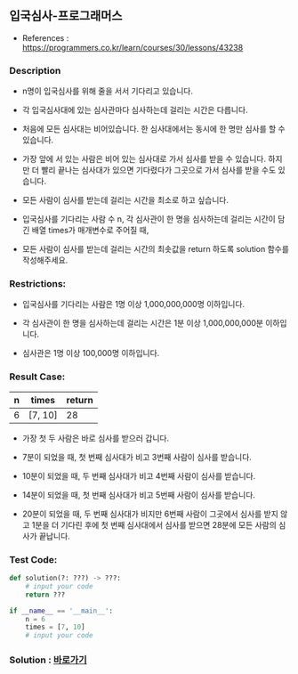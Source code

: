 ## 입국심사-프로그래머스

* References : https://programmers.co.kr/learn/courses/30/lessons/43238

### Description

* n명이 입국심사를 위해 줄을 서서 기다리고 있습니다. 

* 각 입국심사대에 있는 심사관마다 심사하는데 걸리는 시간은 다릅니다.

* 처음에 모든 심사대는 비어있습니다. 한 심사대에서는 동시에 한 명만 심사를 할 수 있습니다. 

* 가장 앞에 서 있는 사람은 비어 있는 심사대로 가서 심사를 받을 수 있습니다. 하지만 더 빨리 끝나는 심사대가 있으면 기다렸다가 그곳으로 가서 심사를 받을 수도 있습니다.

* 모든 사람이 심사를 받는데 걸리는 시간을 최소로 하고 싶습니다.

* 입국심사를 기다리는 사람 수 n, 각 심사관이 한 명을 심사하는데 걸리는 시간이 담긴 배열 times가 매개변수로 주어질 때, 

* 모든 사람이 심사를 받는데 걸리는 시간의 최솟값을 return 하도록 solution 함수를 작성해주세요.

### Restrictions:

* 입국심사를 기다리는 사람은 1명 이상 1,000,000,000명 이하입니다.

* 각 심사관이 한 명을 심사하는데 걸리는 시간은 1분 이상 1,000,000,000분 이하입니다.

* 심사관은 1명 이상 100,000명 이하입니다.

### Result Case:

| n | times | return |
|---|---|---|
| 6 | [7, 10] | 28 |

* 가장 첫 두 사람은 바로 심사를 받으러 갑니다.

* 7분이 되었을 때, 첫 번째 심사대가 비고 3번째 사람이 심사를 받습니다.

* 10분이 되었을 때, 두 번째 심사대가 비고 4번째 사람이 심사를 받습니다.

* 14분이 되었을 때, 첫 번째 심사대가 비고 5번째 사람이 심사를 받습니다.

* 20분이 되었을 때, 두 번째 심사대가 비지만 6번째 사람이 그곳에서 심사를 받지 않고 1분을 더 기다린 후에 첫 번째 심사대에서 심사를 받으면 28분에 모든 사람의 심사가 끝납니다.


### Test Code:
```python
def solution(?: ???) -> ???:
    # input your code
    return ???

if __name__ == '__main__':
    n = 6
    times = [7, 10]
    # input your code
```

### Solution : [바로가기](https://github.com/takhyun12/Algorithm-Essential-Training/blob/main/Solutions/next_large_number.py)
